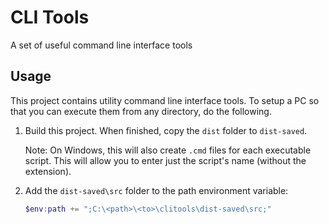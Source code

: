 # CLI Tools

A set of useful command line interface tools

## Usage

This project contains utility command line interface tools.  To setup a PC so
that you can execute them from any directory, do the following.

1. Build this project.  When finished, copy the `dist` folder to `dist-saved`.

   Note:  On Windows, this will also create `.cmd` files for each executable
   script.  This will allow you to enter just the script's name (without the
   extension).

2. Add the `dist-saved\src` folder to the path environment variable:

    ```powershell
    $env:path += ";C:\<path>\<to>\clitools\dist-saved\src;"
    ```
